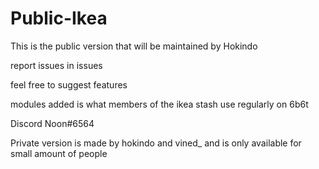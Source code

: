 # Public-Ikea
This is the public version that will be maintained by Hokindo

report issues in issues

feel free to suggest features


modules added is what members of the ikea stash use regularly on 6b6t


Discord Noon#6564


Private version is made by hokindo and vined_ and is only available for small amount of people




